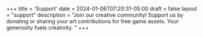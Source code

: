 +++
title = 'Support'
date = 2024-01-06T07:20:31-05:00
draft = false
layout = "support"
description = "Join our creative community! Support us by donating or sharing your art contributions for free game assets. Your generosity fuels creativity. "
+++
